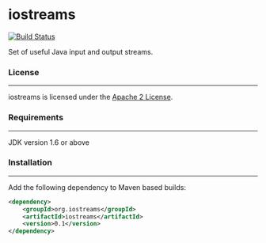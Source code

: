 iostreams
=========
[![Build Status](https://travis-ci.org/yoshaul/iostreams.svg?branch=master)](https://travis-ci.org/yoshaul/iostreams)

Set of useful Java input and output streams.

### License
------------

iostreams is licensed under the [Apache 2 License](http://www.apache.org/licenses/LICENSE-2.0.html).

### Requirements
------------

JDK version 1.6 or above

### Installation
------------
Add the following dependency to Maven based builds:

```xml
<dependency>
    <groupId>org.iostreams</groupId>
    <artifactId>iostreams</artifactId>
    <version>0.1</version>
</dependency>
```

